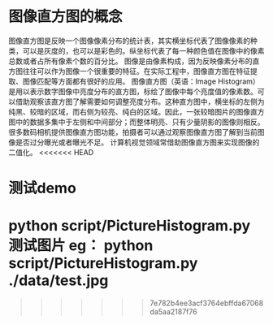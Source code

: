 # 图像直方图的概念

图像直方图是反映一个图像像素分布的统计表，其实横坐标代表了图像像素的种类，可以是灰度的，也可以是彩色的。纵坐标代表了每一种颜色值在图像中的像素总数或者占所有像素个数的百分比。
图像是由像素构成，因为反映像素分布的直方图往往可以作为图像一个很重要的特征。在实际工程中，图像直方图在特征提取、图像匹配等方面都有很好的应用。
图像直方图（英语：Image Histogram）是用以表示数字图像中亮度分布的直方图，标绘了图像中每个亮度值的像素数。可以借助观察该直方图了解需要如何调整亮度分布。这种直方图中，横坐标的左侧为纯黑、较暗的区域，而右侧为较亮、纯白的区域。因此，一张较暗图片的图像直方图中的数据多集中于左侧和中间部分；而整体明亮、只有少量阴影的图像则相反。
很多数码相机提供图像直方图功能，拍摄者可以通过观察图像直方图了解到当前图像是否过分曝光或者曝光不足。
计算机视觉领域常借助图像直方图来实现图像的二值化。
<<<<<<< HEAD
# 测试demo
python script/PictureHistogram.py 测试图片
eg：
python script/PictureHistogram.py ./data/test.jpg
=======
>>>>>>> 7e782b4ee3acf3764ebffda67068da5aa2187f76
